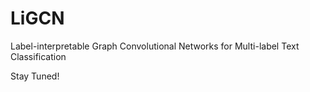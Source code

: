# LiGCN
Label-interpretable Graph Convolutional Networks for Multi-label Text Classification

Stay Tuned!

